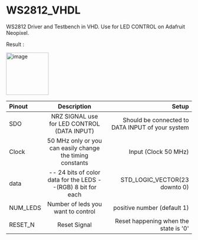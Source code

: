 # WS2812_VHDL
WS2812 Driver and Testbench in VHD. Use for LED CONTROL on Adafruit Neopixel.



Result : 

<img width="115" alt="image" src="https://user-images.githubusercontent.com/101244166/216690499-1892a004-0719-4492-8b2f-9529224d68d6.png">


| Pinout  | Description          | Setup |
| :--------------- |:---------------:| -----:|
| SDO |   NRZ SIGNAL use for LED CONTROL (DATA INPUT)      |  Should be connected to  DATA INPUT of your system|
| Clock  | 50 MHz only or you can easily change the timing constants             |   Input (Clock 50 MHz) |
| data  |  -- 24 bits of color data for the LEDS  --(RGB) 8 bit for each        |    STD_LOGIC_VECTOR(23 downto 0)  |
| NUM_LEDS  |  Number of leds you want to control       |    positive number (default 1)  |
| RESET_N  |  Reset Signal       |    Reset happening when the state is '0' |
